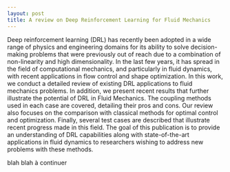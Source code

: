 ```yaml
---
layout: post
title: A review on Deep Reinforcement Learning for Fluid Mechanics
---
```


Deep reinforcement learning (DRL) has recently been adopted in a wide range of
physics and engineering domains for its ability to solve decision-making
problems that were previously out of reach due to a combination of
non-linearity and high dimensionality. In the last few years, it has
spread in the field of computational mechanics, and particularly in fluid
dynamics, with recent applications in flow control and shape optimization.
In this work, we conduct a detailed review of existing DRL applications to fluid
mechanics problems. In addition, we present recent results that
further illustrate the potential of DRL in Fluid Mechanics. The coupling
methods used in each case are covered, detailing their pros and cons. Our review also focuses
on the comparison with classical methods for optimal control
and optimization. Finally, several test cases are described that illustrate
recent progress made in this field. The goal of this publication is
to provide an understanding of DRL capabilities along with state-of-the-art
applications in fluid dynamics to researchers wishing to address new
problems with these methods.

blah blah à continuer

